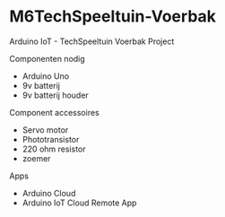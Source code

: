 # M6TechSpeeltuin-Voerbak
Arduino IoT - TechSpeeltuin Voerbak Project

Componenten nodig

- Arduino Uno 
- 9v batterij
- 9v batterij houder

Component accessoires

- Servo motor
- Phototransistor
- 220 ohm resistor
- zoemer

Apps 

- Arduino Cloud 
- Arduino IoT Cloud Remote App

